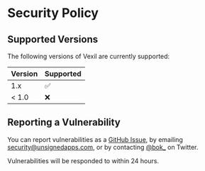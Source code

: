 # Security Policy

## Supported Versions

The following versions of Vexil are currently supported:

| Version | Supported          |
| ------- | ------------------ |
| 1.x     | :white_check_mark: |
| < 1.0   | :x:                |

## Reporting a Vulnerability

You can report vulnerabilities as a [GitHub Issue](https://github.com/unsignedapps/Vexil/issues), by emailing [security@unsignedapps.com](security@unsignedapps.com), or by contacting [@bok_](https://twitter.com/bok_) on Twitter.

Vulnerabilities will be responded to within 24 hours.
